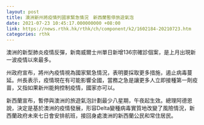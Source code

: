 ```yaml
---
layout: post
title: 澳洲新州將疫情列國家緊急情況　新西蘭暫停旅遊氣泡
date: 2021-07-23 10:45:17.000000000 +08:00
link: https://news.rthk.hk/rthk/ch/component/k2/1602184-20210723.htm
categories: rthk
---
```


澳洲的新型肺炎疫情反彈，新南威爾士州單日新增136宗確診個案，是上月出現新一波疫情以來最多。

州政府宣布，將州內疫情視為國家緊急情況，表明要採取更多措施，遏止病毒蔓延。州長表示，疫情現在有可能影響全國，當務之急是讓更多人立即接種第一劑疫苗，又指如果新州能夠控制疫情，國家亦可以。

新西蘭宣布，暫停與澳洲的旅遊氣泡計劃最少八星期，午夜起生效。總理阿德恩說，決定是基於澳洲的疫情發展，形容Delta變種病毒實質地改變了風險情況，新西蘭政府未來七日會安排航班，接回身處澳洲的新西蘭公民和常住居民。
